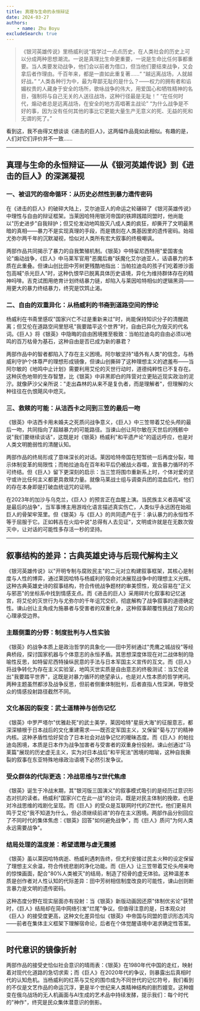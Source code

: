 ```yaml
---
title: 真理与生命的永恒辩证
date: 2024-03-27
authors:
    - name: Zhu Boyu
excludeSearch: true
---
```


> 《银河英雄传说》里杨威利说“我学过一点点历史，在人类社会的历史上可以分成两种思想潮流。一说是真理比生命更重要，一说是生命比任何事都重要。当人类要发动战争，他们会以前者为借口，但当他们要结束战争，又会拿后者作理由。千百年来，都是一直如此重复著……“
“越远离战场，人就越好战。”
“人类各种行为中，最为卑鄙无耻的是什么？——权力的拥有者和谄媚权贵的人藏身于安全的场所，歌咏战争的伟大，用爱国心和牺牲精神的名目，强制将与自己无关的人送往战场，这种行径最是无耻！”
“在任何时代，煽动者总是远离战场，在安全的地方高唱著主战论”
“为什么战争是不好的事，因为没有任何其他的事比它更能大量生产无意义的死、无益的死和无谓的死了。”
> 

看到这，我不由得又想谈谈《进击的巨人》，这两幅作品竟如此相似。有趣的是，人们对它们评价并不一致……

---

## 真理与生命的永恒辩证——从《银河英雄传说》到《进击的巨人》的深渊凝视

### 一、被诅咒的宿命循环：从历史必然性到暴力遗传密码

在《进击的巨人》的破碎大陆上，艾尔迪亚人的命运之轮碾碎了《银河英雄传说》中理性与自由的辩证框架。当莱因哈特用银河帝国的铁蹄践踏同盟时，他尚能以"历史进步"自我辩护；但艾伦发动地鸣毁灭八成人类的疯狂，却撕开了文明最黑暗的真相——暴力不是实现真理的手段，而是镌刻在人类基因里的遗传密码。始祖尤弥尔两千年的沉默凝视，恰似对人类所有宏大叙事的终极嘲讽。

两部作品共同揭示了暴力的自我繁殖机制。《银英》中特留尼西特用"爱国害虫论"煽动战争，《巨人》中马莱军官用"恶魔后裔"妖魔化艾尔迪亚人，话语暴力的本质在此重叠。但谏山创比田中芳树更残酷地指出：当帕拉迪岛的孩子们吃着掺沙面包高喊"杀光巨人"时，这种仇恨早已脱离具体历史语境，异化为维持群体存在的精神吗啡。吉克试图用绝育计划终结暴力链，却陷入与莱因哈特相似的逻辑黑洞——用更大的暴力终结暴力，终究是饮鸩止渴。

### 二、自由的双重异化：从杨威利的书斋到道路空间的悖论

杨威利在书斋里感叹"国家兴亡不过是重新来过"时，尚能保持知识分子的清醒疏离；但艾伦在道路空间里怒吼"我要踏平这个世界"时，自由已异化为毁灭的代名词。《巨人》将《银英》中隐晦的自由困境推至极致：当帕拉迪岛的自由必须以地鸣的百万枯骨为基石，这种自由是否已成为新的暴君？

两部作品中的智者都陷入了存在主义困境。阿尔敏坚持"墙外有人类"的信念，与杨威利守护个体尊严的理想形成镜像，但谏山创撕碎了这种理想主义的遮羞布——当阿尔敏的《地鸣中止计划》需要利用艾伦的灭世行动时，道德纯粹性已不复存在。这种灰色地带的生存智慧，比《银英》中非黑即白的阵营对立更贴近现实政治的泥泞。就像萨沙父亲所说："走出森林的从来不是复仇者，而是理解者"，但理解的火种往往在仇恨飓风中熄灭。

### 三、救赎的可能：从洁西卡之问到三笠的最后一吻

《银英》中洁西卡用未婚夫之死质问战争意义，《巨人》中三笠带着艾伦头颅的最后一吻，共同指向了超越暴力的可能路径。当谏山创让阿尔敏在灭世后的残骸中说"我们要继续谈话"，这既是对《银英》杨威利"和平遗产论"的遥远呼应，也是对人类文明脆弱性的清醒认知。

两部作品的终局形成了意味深长的对话。莱因哈特帝国在短暂统一后再度分裂，暗示体制变革的局限性；而帕拉迪岛在百年和平后仍被战火吞噬，宣告暴力循环的不可终结。但《巨人》留下更深刻的启示：当三笠将围巾重新系上时，个体对爱的坚守或许比任何主义都更具救赎力量。就像马莱战士组与调查兵团的混血后代，他们的存在本身即是打破血统诅咒的证明。

在2023年的加沙与乌克兰，《巨人》的预言正在血腥上演。当民族主义者高喊"这是最后的战争"，当军事博主用游戏化语言描述真实伤亡，人类似乎永远困在始祖巨人的骨架牢笼里。但《银英》与《巨人》的共同遗产在于：承认暴力的永恒性不等于屈服于它。正如韩吉在火焰中说"总得有人去见证"，文明或许就是在无数次毁灭中，让对话的可能性多存活一秒的坚持。

---

## **叙事结构的差异：古典英雄史诗与后现代解构主义**

《银河英雄传说》以"开明专制与腐败民主"的二元对立构建叙事框架，其核心是制度与人性的博弈，通过莱因哈特与杨威利的宿命对决展现战争中的理想主义光辉。这种古典英雄史诗的叙事结构，符合传统战争题材的审美惯性，观众容易在"正义与邪恶"的坐标系中找到情感支点。而《进击的巨人》采用碎片化叙事和记忆迷宫，将艾伦的灭世行为与尤弥尔的千年诅咒交织，彻底解构了战争叙事的道德确定性。谏山创让主角成为施暴者与受害者的双重化身，这种叙事颠覆性挑战了观众的心理承受边界。

### **主题侧重的分野：制度批判与人性实验**

《银英》的战争本质上是政治哲学的具象化——田中芳树通过"秃鹰之城战役"等经典桥段，探讨国家机器与个体意志的永恒矛盾。其思想深度体现在对二战体制的隐喻性反思，如特留尼西特操纵民意的手法与日本军国主义宣传的互文。而《巨人》将战争转化为存在主义实验室，地鸣灭世实质是自由意志的终极测试：当艾伦说出"我要踏平世界"，这既是对暴力循环的绝望承认，也是对人性本质的哲学拷问。两种主题虽然都涉及战争反思，但前者侧重体制批判，后者直指人性深渊，导致受众的情感投射路径截然不同。

### **文化基因的裂变：武士道精神与创伤记忆**

《银英》中罗严塔尔"优雅赴死"的武士美学，莱因哈特"星辰大海"的征服意志，都深深植根于日本战后的文化重建需求——既否定军国主义，又保留"菊与刀"的精神内核。这种矛盾性恰好契合了日本社会对战争记忆的暧昧态度。而《巨人》的帕拉迪岛困境，本质是日本作为战争加害者与受害者的双重身份投射。谏山创通过"马莱篇"展现的历史虚无主义，实为对日本战后"和平宪法"困境的暗喻，这种自我撕裂的叙事在东亚特殊地缘政治语境下必然引发争议。

### **受众群体的代际更迭：冷战思维与Z世代焦虑**

《银英》诞生于冷战末期，其"银河版三国演义"的叙事模式吸引的是经历过意识形态对抗的读者。杨威利"国家兴亡在此一战"的台词，既是对民主体制的挽歌，也是对冷战思维的戏剧化呈现。而《巨人》的受众是互联网时代的Z世代，他们更易共鸣于艾伦"我不知道为什么，但必须继续前进"的存在主义困境。两部作品分别回应了不同时代的集体焦虑：《银英》回答"如何避免战争"，而《巨人》质问"为何人类永远需要战争"。

### **结局处理的温度差：希望遗赠与虚无震撼**

《银英》虽以莱因哈特病逝、杨威利遇刺告终，但尤利安接过民主火种的设定保留了理想主义余温，符合传统悲剧的净化功能。而《巨人》让三笠带着艾伦头颅亲吻的惊悚画面，配合"80%人类被灭"的结局，制造了彻骨的虚无体验。这种温差本质是创作者对人性认知的代际差异：田中芳树相信制度改良的可能性，谏山创则断言暴力是文明的遗传密码。

这种态度分野在现实层面亦有投射：当《银英》新版动画因还原"体制优劣论"获赞时，《巨人》结局却在简中网络引发"烂尾"争议。但值得注意的是，日本观众对《巨人》的接受度更高，这种文化差异恰似《银英》中帝国与同盟的意识形态鸿沟——前者在集体主义框架下理解宿命论，后者在个体觉醒语境中渴求确定性答案。

---

## **时代意识的镜像折射**

两部作品的接受史恰似社会意识的晴雨表：《银英》在1980年代中国的走红，映射着对现代化道路的急切求索；而《巨人》在2020年代的争议，则暴露出后真相时代的认知危机。当杨威利的红茶与艾伦的围巾成为不同世代的记忆符号，我们看到的不仅是文艺作品的命运沉浮，更是半个世纪来人类精神结构的剧烈嬗变。这种嬗变在俄乌战场的无人机画面与AI生成的艺术品中持续发酵，提示我们：每个时代的"神作"，终究是民众集体潜意识的倒影。